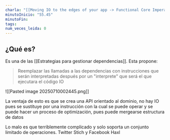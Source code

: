 ```yaml
---
charla: "[[Moving IO to the edges of your app -> Functional Core Imperative Shell]]"
minutoInicio: "55.45"
minutoFin: 
tags: 
num_veces_leida: 0
---
```

## ¿Qué es?

Es una de las [[Estrategias para gestionar dependencias]]. Esta propone:

>Reemplazar las llamadas a las dependencias con instrucciones que serán interpretadas después por un "interprete" que será el que ejecutara el código IO

![[Pasted image 20250710002445.png]]

La ventaja de esto es que se crea una API orientado al dominio, no hay IO pues se sustituye por una instrucción con la cual se puede operar y se puede hacer un proceso de optimización, pues puede mergearse estructura de datos  

Lo malo es que terriblemente complicado y solo soporta un conjunto limitado de operaciones. Twitter Stich y Facebook Haxl 